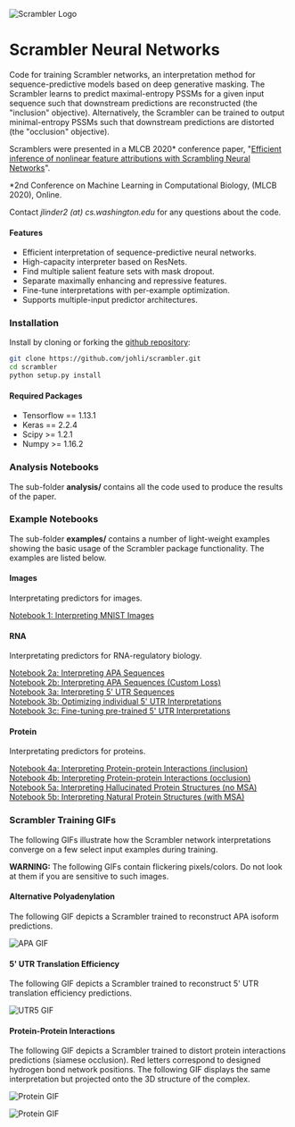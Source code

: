 ![Scrambler Logo](https://github.com/johli/scrambler/blob/master/resources/scrambler_logo.png?raw=true)

# Scrambler Neural Networks
Code for training Scrambler networks, an interpretation method for sequence-predictive models based on deep generative masking. The Scrambler learns to predict maximal-entropy PSSMs for a given input sequence such that downstream predictions are reconstructed (the "inclusion" objective). Alternatively, the Scrambler can be trained to output minimal-entropy PSSMs such that downstream predictions are distorted (the "occlusion" objective).

Scramblers were presented in a MLCB 2020* conference paper, "[Efficient inference of nonlinear feature attributions with Scrambling Neural Networks](https://drive.google.com/file/d/142tmyEMLUSsV-IEkN-NFcEUd7-LFwaAF/view?usp=sharing)".

*2nd Conference on Machine Learning in Computational Biology, (MLCB 2020), Online.

Contact *jlinder2 (at) cs.washington.edu* for any questions about the code.

#### Features
- Efficient interpretation of sequence-predictive neural networks.
- High-capacity interpreter based on ResNets.
- Find multiple salient feature sets with mask dropout.
- Separate maximally enhancing and repressive features.
- Fine-tune interpretations with per-example optimization.
- Supports multiple-input predictor architectures.

### Installation
Install by cloning or forking the [github repository](https://github.com/johli/scrambler.git):
```sh
git clone https://github.com/johli/scrambler.git
cd scrambler
python setup.py install
```

#### Required Packages
- Tensorflow == 1.13.1
- Keras == 2.2.4
- Scipy >= 1.2.1
- Numpy >= 1.16.2

### Analysis Notebooks 
The sub-folder **analysis/** contains all the code used to produce the results of the paper.

### Example Notebooks
The sub-folder **examples/** contains a number of light-weight examples showing the basic usage of the Scrambler package functionality. The examples are listed below.

#### Images
Interpretating predictors for images.

[Notebook 1: Interpreting MNIST Images](https://nbviewer.jupyter.org/github/johli/scrambler/blob/master/examples/image/scrambler_mnist_example.ipynb)<br/>

#### RNA
Interpretating predictors for RNA-regulatory biology.

[Notebook 2a: Interpreting APA Sequences](https://nbviewer.jupyter.org/github/johli/scrambler/blob/master/examples/dna/scrambler_apa_example.ipynb)<br/>
[Notebook 2b: Interpreting APA Sequences (Custom Loss)](https://nbviewer.jupyter.org/github/johli/scrambler/blob/master/examples/dna/scrambler_apa_example_custom_loss.ipynb)<br/>
[Notebook 3a: Interpreting 5' UTR Sequences](https://nbviewer.jupyter.org/github/johli/scrambler/blob/master/examples/dna/scrambler_optimus5_example.ipynb)<br/>
[Notebook 3b: Optimizing individual 5' UTR Interpretations](https://nbviewer.jupyter.org/github/johli/scrambler/blob/master/examples/dna/scrambler_optimus5_from_scratch_example.ipynb)<br/>
[Notebook 3c: Fine-tuning pre-trained 5' UTR Interpretations](https://nbviewer.jupyter.org/github/johli/scrambler/blob/master/examples/dna/scrambler_optimus5_finetuning_example.ipynb)<br/>

#### Protein
Interpretating predictors for proteins.

[Notebook 4a: Interpreting Protein-protein Interactions (inclusion)](https://nbviewer.jupyter.org/github/johli/scrambler/blob/master/examples/protein/scrambler_ppi_example_inclusion.ipynb)<br/>
[Notebook 4b: Interpreting Protein-protein Interactions (occlusion)](https://nbviewer.jupyter.org/github/johli/scrambler/blob/master/examples/protein/scrambler_ppi_example_label.ipynb)<br/>
[Notebook 5a: Interpreting Hallucinated Protein Structures (no MSA)](https://nbviewer.jupyter.org/github/johli/scrambler/blob/master/examples/protein/scrambler_rosetta_example_no_msa.ipynb)<br/>
[Notebook 5b: Interpreting Natural Protein Structures (with MSA)](https://nbviewer.jupyter.org/github/johli/scrambler/blob/master/examples/protein/scrambler_rosetta_example_with_msa.ipynb)<br/>

### Scrambler Training GIFs
The following GIFs illustrate how the Scrambler network interpretations converge on a few select input examples during training.

**WARNING:** The following GIFs contain flickering pixels/colors. Do not look at them if you are sensitive to such images.

#### Alternative Polyadenylation
The following GIF depicts a Scrambler trained to reconstruct APA isoform predictions.

![APA GIF](https://github.com/johli/scrambler/blob/master/resources/apa_inclusion_scrambler_smooth_target_bits_025.gif?raw=true)

#### 5' UTR Translation Efficiency
The following GIF depicts a Scrambler trained to reconstruct 5' UTR translation efficiency predictions.

![UTR5 GIF](https://github.com/johli/scrambler/blob/master/resources/optimus5_inclusion_scrambler_bits_0125.gif?raw=true)

#### Protein-Protein Interactions
The following GIF depicts a Scrambler trained to distort protein interactions predictions (siamese occlusion). Red letters correspond to designed hydrogen bond network positions. The following GIF displays the same interpretation but projected onto the 3D structure of the complex.

![Protein GIF](https://github.com/johli/scrambler/blob/master/resources/ppi_occlusion_scrambler_bits_24.gif?raw=true)

![Protein GIF](https://github.com/johli/scrambler/blob/master/resources/ppi_occlusion_scrambler_bits_24_3d.gif?raw=true)
